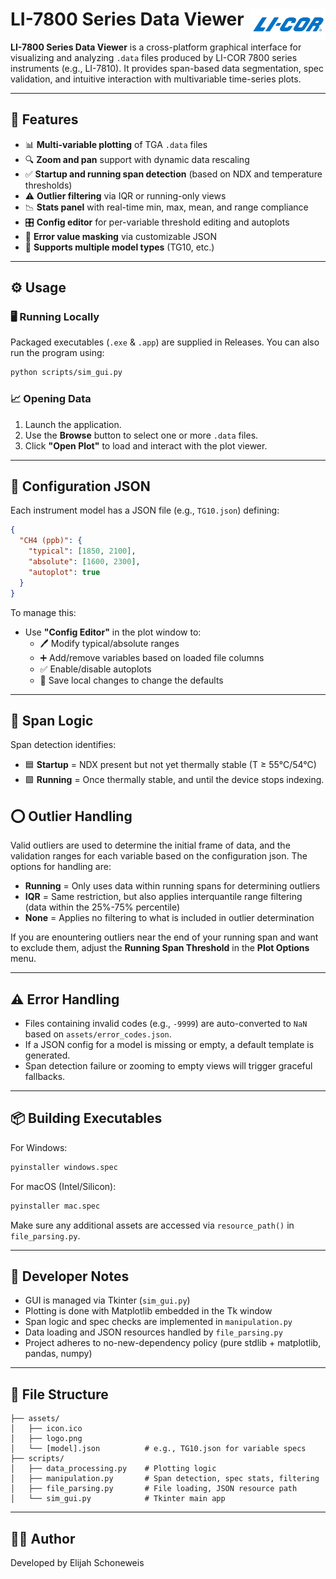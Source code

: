 <h1>
  LI-7800 Series Data Viewer
  <img align="right" src="./scripts/assets/logo.png" alt="LI-COR" width="120"/>
</h1>

**LI-7800 Series Data Viewer** is a cross-platform graphical interface for visualizing and analyzing `.data` files produced by LI-COR 7800 series instruments (e.g., LI-7810). It provides span-based data segmentation, spec validation, and intuitive interaction with multivariable time-series plots.

---

## 🚀 Features

- 📊 **Multi-variable plotting** of TGA `.data` files
- 🔍 **Zoom and pan** support with dynamic data rescaling
- ✅ **Startup and running span detection** (based on NDX and temperature thresholds)
- ⚠️ **Outlier filtering** via IQR or running-only views
- 📉 **Stats panel** with real-time min, max, mean, and range compliance
- 🎛 **Config editor** for per-variable threshold editing and autoplots
- 🧱 **Error value masking** via customizable JSON
- 🧪 **Supports multiple model types** (TG10, etc.)

---

## ⚙️ Usage

### 🖥 Running Locally

Packaged executables (`.exe` & `.app`) are supplied in Releases. You can also run the program using:

```bash
python scripts/sim_gui.py
```

### 📈 Opening Data

1. Launch the application.
2. Use the **Browse** button to select one or more `.data` files.
3. Click **"Open Plot"** to load and interact with the plot viewer.

---

## 🔧 Configuration JSON

Each instrument model has a JSON file (e.g., `TG10.json`) defining:

```json
{
  "CH4 (ppb)": {
    "typical": [1850, 2100],
    "absolute": [1600, 2300],
    "autoplot": true
  }
}
```

To manage this:

- Use **"Config Editor"** in the plot window to:
  - 🖊 Modify typical/absolute ranges
  - ➕ Add/remove variables based on loaded file columns
  - ✅ Enable/disable autoplots
  - 💾 Save local changes to change the defaults

---

## 🧠 Span Logic

Span detection identifies:

- 🟦 **Startup** = NDX present but not yet thermally stable (T ≥ 55°C/54°C)
- 🟩 **Running** = Once thermally stable, and until the device stops indexing.

## ⭕ Outlier Handling

Valid outliers are used to determine the initial frame of data, and the validation ranges for each variable based on the configuration json. The options for handling are:

- **Running** = Only uses data within running spans for determining outliers
- **IQR** = Same restriction, but also applies interquantile range filtering (data within the 25%-75% percentile)
- **None** = Applies no filtering to what is included in outlier determination

If you are enountering outliers near the end of your running span and want to exclude them, adjust the **Running Span Threshold** in the **Plot Options** menu.

---

## ⚠️ Error Handling

- Files containing invalid codes (e.g., `-9999`) are auto-converted to `NaN` based on `assets/error_codes.json`.
- If a JSON config for a model is missing or empty, a default template is generated.
- Span detection failure or zooming to empty views will trigger graceful fallbacks.

---

## 📦 Building Executables

For Windows:

```bash
pyinstaller windows.spec
```

For macOS (Intel/Silicon):

```bash
pyinstaller mac.spec
```

Make sure any additional assets are accessed via `resource_path()` in `file_parsing.py`.

---

## 🧪 Developer Notes

- GUI is managed via Tkinter (`sim_gui.py`)
- Plotting is done with Matplotlib embedded in the Tk window
- Span logic and spec checks are implemented in `manipulation.py`
- Data loading and JSON resources handled by `file_parsing.py`
- Project adheres to no-new-dependency policy (pure stdlib + matplotlib, pandas, numpy)

---

## 📂 File Structure

```
├── assets/
│   ├── icon.ico
│   ├── logo.png
│   └── [model].json          # e.g., TG10.json for variable specs
├── scripts/
│   ├── data_processing.py    # Plotting logic
│   ├── manipulation.py       # Span detection, spec stats, filtering
│   ├── file_parsing.py       # File loading, JSON resource path
│   └── sim_gui.py            # Tkinter main app
```

---

## 👨‍💻 Author

Developed by Elijah Schoneweis
